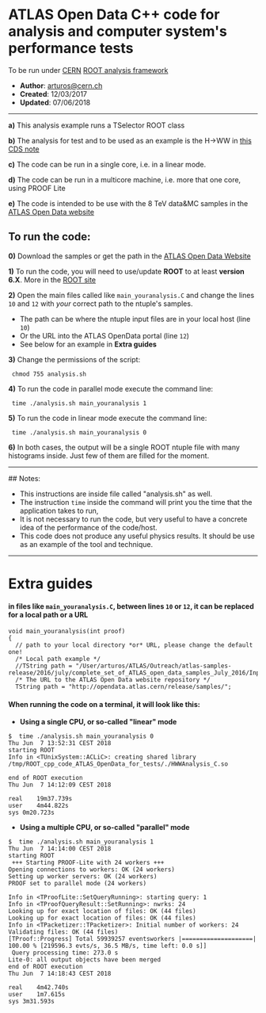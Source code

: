 # ATLAS Open Data **C++** code for analysis and computer system's performance tests

  To be run under [CERN](https://home.cern) [ROOT analysis framework](https://root.cern.ch)

* **Author**: [arturos@cern.ch](arturos@cern.ch)
* **Created**: 12/03/2017
* **Updated**: 07/06/2018
<hr>

  **a)** This analysis example runs a TSelector ROOT class
  
  **b)** The analysis for test and to be used as an example is the H->WW in [this CDS note](https://cds.cern.ch/record/2156957)
  
  **c)** The code can be run in a single core, i.e. in a linear mode.
  
  **d)** The code can be run in a multicore machine, i.e. more that one core, using PROOF Lite
  
  **e)** The code is intended to be use with the 8 TeV data&MC samples in the [ATLAS Open Data website](http://opendata.atlas.cern/extendedanalysis/datasets.php)


## To run the code:

**0)** Download the samples or get the path in the [ATLAS Open Data Website](http://opendata.atlas.cern/extendedanalysis/datasets.php) 

**1)** To run the code, you will need to use/update **ROOT** to at least **version 6.X**. More in the [ROOT site](https://root.cern.ch/releases)
  
**2)** Open the main files called like `main_youranalysis.C` and change the lines `10` and `12` with *your* correct path to the ntuple's samples.
  
* The path can be where the ntuple input files are in your local host  (line `10`)
* Or the URL into the ATLAS OpenData portal (line `12`)
* See below for an example in **Extra guides**

**3)** Change the permissions of the script:

     chmod 755 analysis.sh

**4)** To run the code in parallel mode execute the command line:

     time ./analysis.sh main_youranalysis 1

**5)** To run the code in linear mode execute the command line:

     time ./analysis.sh main_youranalysis 0

**6)** In both cases, the output will be a single ROOT ntuple file with many histograms inside. Just few of them are filled for the moment.


<hr>
## Notes:

* This instructions are inside file called "analysis.sh" as well.
* The instruction `time` inside the command will print you the time that the application takes to run,
* It is not necessary to run the code, but very useful to have a concrete idea of the performance of the code/host.
* This code does not produce any useful physics results. It should be use as an example of the tool and technique.

<hr>


# Extra guides

#### in files like `main_youranalysis.C`, between lines `10` or `12`, it can be replaced for a local path or a URL

```
void main_youranalysis(int proof)
{
  // path to your local directory *or* URL, please change the default one!
  /* Local path example */
  //TString path = "/User/arturos/ATLAS/Outreach/atlas-samples-release/2016/july/complete_set_of_ATLAS_open_data_samples_July_2016/Input/";
  /* The URL to the ATLAS Open Data website repository */
  TString path = "http://opendata.atlas.cern/release/samples/";
```

#### When running the code on a terminal, it will look like this:

* **Using a single CPU, or so-called "linear" mode**

```
$  time ./analysis.sh main_youranalysis 0
Thu Jun  7 13:52:31 CEST 2018
starting ROOT
Info in <TUnixSystem::ACLiC>: creating shared library /tmp/ROOT_cpp_code_ATLAS_OpenData_for_tests/./HWWAnalysis_C.so

end of ROOT execution
Thu Jun  7 14:12:09 CEST 2018

real	19m37.739s
user	4m44.822s
sys	0m20.723s
```

* **Using a multiple CPU, or so-called "parallel" mode**

```
$  time ./analysis.sh main_youranalysis 1
Thu Jun  7 14:14:00 CEST 2018
starting ROOT
 +++ Starting PROOF-Lite with 24 workers +++
Opening connections to workers: OK (24 workers)                 
Setting up worker servers: OK (24 workers)                 
PROOF set to parallel mode (24 workers)
 
Info in <TProofLite::SetQueryRunning>: starting query: 1
Info in <TProofQueryResult::SetRunning>: nwrks: 24
Looking up for exact location of files: OK (44 files)                 
Looking up for exact location of files: OK (44 files)                 
Info in <TPacketizer::TPacketizer>: Initial number of workers: 24
Validating files: OK (44 files)                 
[TProof::Progress] Total 59939257 eventsworkers |====================| 100.00 % [219596.3 evts/s, 36.5 MB/s, time left: 0.0 s]]
 Query processing time: 273.0 s
Lite-0: all output objects have been merged                                                         
end of ROOT execution
Thu Jun  7 14:18:43 CEST 2018

real	4m42.740s
user	1m7.615s
sys	3m31.593s
```

